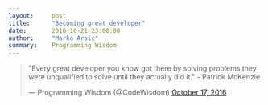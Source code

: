 ```yaml
---
layout:     post
title:      "Becoming great developer"
date:       2016-10-21 23:00:00
author:     "Marko Arsic"
summary:    Programming Wisdom
---
```


<blockquote class="twitter-tweet" data-lang="en"><p lang="en" dir="ltr">&quot;Every great developer you know got there by solving problems they were unqualified to solve until they actually did it.&quot; - Patrick McKenzie</p>&mdash; Programming Wisdom (@CodeWisdom) <a href="https://twitter.com/CodeWisdom/status/788071840841396224">October 17, 2016</a></blockquote>
<script async src="//platform.twitter.com/widgets.js" charset="utf-8"></script>
